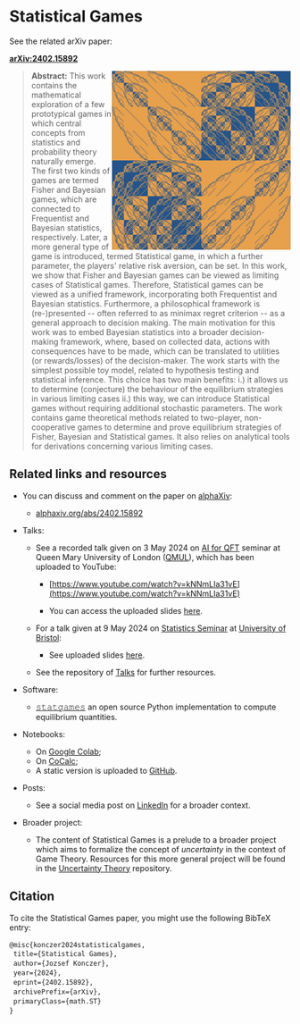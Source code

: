 # Statistical Games

See the related arXiv paper:


[**arXiv:2402.15892**](https://arxiv.org/abs/2402.15892)


> <img style="float: right;" src="StatisticalGames.png" alt="StatisticalGamesImage" width="320"> **Abstract:** This work contains the mathematical exploration of a few prototypical games in which central concepts from statistics and probability theory naturally emerge. The first two kinds of games are termed Fisher and Bayesian games, which are connected to Frequentist and Bayesian statistics, respectively. Later, a more general type of game is introduced, termed Statistical game, in which a further parameter, the players' relative risk aversion, can be set. In this work, we show that Fisher and Bayesian games can be viewed as limiting cases of Statistical games. Therefore, Statistical games can be viewed as a unified framework, incorporating both Frequentist and Bayesian statistics. Furthermore, a philosophical framework is (re-)presented -- often referred to as minimax regret criterion -- as a general approach to decision making.
The main motivation for this work was to embed Bayesian statistics into a broader decision-making framework, where, based on collected data, actions with consequences have to be made, which can be translated to utilities (or rewards/losses) of the decision-maker. The work starts with the simplest possible toy model, related to hypothesis testing and statistical inference. This choice has two main benefits: i.) it allows us to determine (conjecture) the behaviour of the equilibrium strategies in various limiting cases ii.) this way, we can introduce Statistical games without requiring additional stochastic parameters. The work contains game theoretical methods related to two-player, non-cooperative games to determine and prove equilibrium strategies of Fisher, Bayesian and Statistical games. It also relies on analytical tools for derivations concerning various limiting cases.

## Related links and resources

- You can discuss and comment on the paper on [alphaXiv](https://www.alphaxiv.org/):
    - [alphaxiv.org/abs/2402.15892](https://www.alphaxiv.org/abs/2402.15892)

- Talks:
    - See a recorded talk given on 3 May 2024 on [AI for QFT](https://sites.google.com/view/ai-qft) seminar at Queen Mary University of London ([QMUL](https://www.qmul.ac.uk/)), which has been uploaded to YouTube:

        - [https://www.youtube.com/watch?v=kNNmLIa31vE](https://www.youtube.com/watch?v=kNNmLIa31vE)

        - You can access the uploaded slides [here](https://raw.githubusercontent.com/Konczer/UncertaintyTheory/main/StatisticalGames/Talks/20240503_QMUL/pdf/StatisticalGames_20240503_QMUL.pdf).

    - For a talk given at 9 May 2024 on [Statistics Seminar](https://www.bristolmathsresearch.org/seminar/statistics-seminar-9th-may-jozsef-konczer/) at [University of Bristol](https://www.bristol.ac.uk/):
        - See uploaded slides [here](https://github.com/Konczer/UncertaintyTheory/raw/main/StatisticalGames/Talks/20240509_Bristol/pdf/StatisticalGames_20240509_Bristol.pdf).

    - See the repository of [Talks](https://github.com/Konczer/UncertaintyTheory/tree/main/StatisticalGames/Talks) for further resources.

 - Software:
    - [𝚜𝚝𝚊𝚝𝚐𝚊𝚖𝚎𝚜](https://github.com/Konczer/UncertaintyTheory/tree/main/StatisticalGames/Software/Python/statgames) an open source Python implementation to compute equilibrium quantities.

- Notebooks:
    - On [Google Colab](https://colab.research.google.com/drive/1dFSqVPMd0_6Ai8iMfoohOETQjdy2C2GD?usp=sharing);
    - On [CoCalc](https://cocalc.com/share/public_paths/4b2db98a47502178ce895de95cf70715299c85cd);
    - A static version is uploaded to [GitHub](https://github.com/Konczer/UncertaintyTheory/blob/main/StatisticalGames/Notebooks/Jupyter/StatisticalGames.ipynb).

- Posts:
    - See a social media post on [LinkedIn](https://www.linkedin.com/posts/j%C3%B3zsef-konczer-25290189_dear-colleagues-and-friends-after-years-activity-7168337625697697792-CO6a) for a broader context.

- Broader project:
    - The content of Statistical Games is a prelude to a broader project which aims to formalize the concept of *uncertainty* in the context of Game Theory. Resources for this more general project will be found in the [Uncertainty Theory](https://github.com/Konczer/UncertaintyTheory/tree/main) repository.


## Citation

To cite the Statistical Games paper, you might use the following BibTeX entry:

```latex
@misc{konczer2024statisticalgames,
 title={Statistical Games}, 
 author={Jozsef Konczer},
 year={2024},
 eprint={2402.15892},
 archivePrefix={arXiv},
 primaryClass={math.ST}
}
```